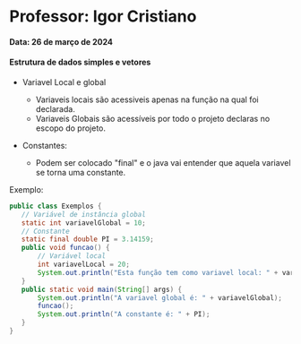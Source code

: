 # Professor: Igor Cristiano
#### Data: 26 de março de 2024
#### Estrutura de dados simples e vetores

* Variavel Local e global
  * Variaveis locais são acessiveis apenas na função na qual foi declarada.
  * Variaveis Globais são acessíveis por todo o projeto declaras no escopo do projeto.

* Constantes:
  * Podem ser colocado "final" e o java vai entender que aquela variavel se torna uma constante.
 

Exemplo:
 ```java
 public class Exemplos {
    // Variável de instância global
    static int variavelGlobal = 10;
    // Constante
    static final double PI = 3.14159;
    public void funcao() {
        // Variável local
        int variavelLocal = 20;
        System.out.println("Esta função tem como variavel local: " + variavelLocal);
    }
    public static void main(String[] args) {
        System.out.println("A variavel global é: " + variavelGlobal);
        funcao();
        System.out.println("A constante é: " + PI);
    }
}
```
       
